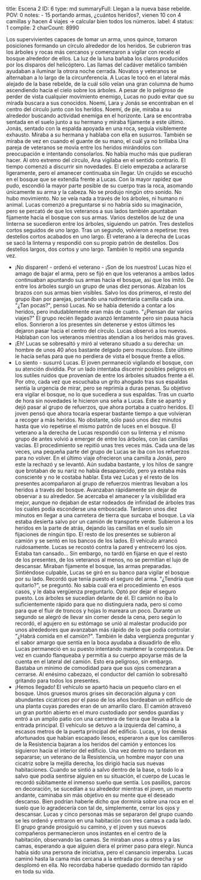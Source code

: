 title:          Escena 2
ID:             6
type:           md
summaryFull:    Llegan a la nueva base rebelde.
POV:            0
notes:          - 15 portando armas, ¿cuántos heridos?, vienen 10 con 4 camillas y hacen 4 viajes -> calcular bien todos los números.
label:          4
status:         1
compile:        2
charCount:      8990


Los supervivientes capaces de tomar un arma, unos quince, tomaron posiciones formando un círculo alrededor de los heridos. Se cubrieron tras los árboles y rocas más cercanos y comenzaron a vigilar con recelo el bosque alrededor de ellos.
La luz de la luna bañaba los claros producidos por los disparos del helicóptero. Las llamas del cadáver metálico también ayudaban a iluminar la otrora noche cerrada.
Novatos y veteranos se alternaban a lo largo de la circunferencia. A Lucas le tocó en el lateral más alejado de la base rebelde, de la cuál sólo veían una gran columna de humo ascendiendo hacia el cielo sobre los árboles.
A pesar de lo peligroso de perder de vista cualquier movimiento enemigo, Lucas no pudo evitar que su mirada buscara a sus conocidos.
Noemí, Lara y Jonás se encontraban en el centro del círculo junto con los heridos.
Noemí, de pie, miraba a su alrededor buscando actividad enemiga en el horizonte. Lara se encontraba sentada en el suelo junto a su hermano y miraba fijamente a este último. Jonás, sentado con la espalda apoyada en una roca, seguía visiblemente exhausto. Miraba a su hermana y hablaba con ella en susurros. También se miraba de vez en cuando el guante de su mano, el cuál ya no brillaba
Una pareja de veteranos se movía entre los heridos mirándolos con preocupación e intentando consolarlos. No había mucho más que pudieran hacer.
Al otro extremo del círculo, Ana vigilaba en el sentido contrario.
El tiempo comenzó a discurrir sin novedades. El cielo empezaba a aclararse ligeramente, pero el amanecer continuaba sin llegar.
Un crujido se escuchó en el bosque que se extendía frente a Lucas. Con la mayor rapidez que pudo, escondió la mayor parte posible de su cuerpo tras la roca, asomando únicamente su arma y la cabeza.
No se produjo ningún otro sonido. No hubo movimiento. No se veía nada a través de los árboles, ni humano ni animal.
Lucas comenzó a preguntarse si no habría sido su imaginación, pero se percató de que los veteranos a sus lados también apuntaban fijamente hacia el bosque con sus armas.
Varios destellos de luz de una linterna se sucedieron entre los árboles, siguiendo un patrón. Tres destellos cortos seguidos de uno largo. Tras un segundo, volvieron a repetirse: tres destellos cortos acabados en uno largo.
El veterano a la derecha de Lucas se sacó la linterna y respondió con su propio patrón de destellos. Dos destellos largos, dos cortos y uno largo. También lo repitió una segunda vez.
- ¡No disparen! - ordenó el veterano - ¡Son de los nuestros!
Lucas hizo el amago de bajar el arma, pero se fijó en que los veteranos a ambos lados continuaban apuntando sus armas hacia el bosque, así que los imitó.
De entre los árboles surgió un grupo de unas diez personas. Alzaban los brazos con sus armas bien visibles.
Salvo los dos primeros, el resto del grupo iban por parejas, portando una rudimentaria camilla cada una.
"¿Tan pocas?", pensó Lucas. No se había detenido a contar a los heridos, pero indudablemente eran más de cuatro. "¿Piensan dar varios viajes?"
El grupo recién llegado avanzó lentamente pero sin pausa hacia ellos. Sonrieron a los presentes sin detenerse y estos últimos les dejaron pasar hacia el centro del círculo.
Lucas observó a los nuevos. Hablaban con los veteranos mientras atendían a los heridos más graves.
- ¡Eh!
Lucas se sobresaltó y miró al veterano situado a su derecha: un hombre de unos 40 años bastante delgado pero musculoso. Este último le hacía señas para que no perdiera de vista el bosque frente a ellos.
- Lo siento - susurró Lucas.
El joven permaneció vigilando el bosque, con su atención dividida. Por un lado intentaba discernir posibles peligros en los sutiles ruidos que provenían de entre los árboles situados frente a él. Por otro, cada vez que escuchaba un grito ahogado tras sus espaldas sentía la urgencia de mirar, pero se reprimía a duras penas.
Su objetivo era vigilar el bosque, no lo que sucediera a sus espaldas.
Tras un cuarto de hora sin novedades le hicieron una seña a Lucas. Este se apartó y dejó pasar al grupo de refuerzos, que ahora portaba a cuatro heridos.
El joven pensó que ahora tocaría esperar bastante tiempo a que volvieran a recoger a más heridos. No obstante, sólo pasó unos diez minutos hasta que vio repetirse el mismo patrón de luces en el bosque. El veterano a la derecha de Lucas respondió con su linterna y el mismo grupo de antes volvió a emerger de entre los árboles, con las camillas vacías.
El procedimiento se repitió unas tres veces más. Cada una de las veces, una pequeña parte del grupo de Lucas se iba con los refuerzos para no volver.
En el último viaje ofrecieron una camilla a Jonás, pero este la rechazó y se levantó. Aún sudaba bastante, y los hilos de sangre que brotaban de su nariz no había desaparecido, pero ya estaba más consciente y no le costaba hablar.
Esta vez Lucas y el resto de los presentes acompañaron al grupo de refuerzos mientras llevaban a los heridos a través del bosque.
Avanzaban rápidamente sin dejar de observar a su alrededor. Se acercaba el amanecer y la visibilidad era mejor, aunque no dejaban de estar rodeados de infinidad de árboles tras los cuales podía esconderse una emboscada.
Tardaron unos diez minutos en llegar a una carretera de tierra que surcaba el bosque. La vía estaba desierta salvo por un camión de transporte verde.
Subieron a los heridos en la parte de atrás, dejando las camillas en el suelo sin fijaciones de ningún tipo. El resto de los presentes se subieron al camión y se sentó en los bancos de los lados.
El vehículo arrancó ruidosamente. Lucas se recostó contra la pared y entrecerró los ojos. Estaba tan cansado...
Sin embargo, no tardó en fijarse en que el resto de los presentes, de los veteranos al menos, no se permitían el lujo de descansar. Miraban fijamente el bosque, las armas preparadas.
Sintiéndose culpable, Lucas se giró en su banco para vigilar el bosque por su lado. Recordó que tenía puesto el seguro del arma.
"¿Tendría que quitarlo?", se preguntó. No sabía cuál era el procedimiento en esos casos, y le daba vergüenza preguntarlo. Optó por dejar el seguro puesto.
Los árboles se sucedían delante de él. El camión no iba lo suficientemente rápido para que no distinguiera nada, pero sí como para que el fluir de troncos y hojas lo mareara un poco.
Durante un segundo se alegró de llevar sin comer desde la cena, pero según lo recordó, el agujero en su estómago se unió al malestar producido por unos alrededores que avanzaban más rápido de lo que podía controlar.
"¿Habrá comida en el camión?". También le daba vergüenza preguntar y el sabor amargo que sentía en la boca ayudaba a disuadirlo de ello.
Lucas permaneció en su puesto intentando mantener la compostura. De vez en cuando flanqueaba y permitía a su cuerpo apoyarse más de la cuenta en el lateral del camión. Esto era peligroso, sin embargo. Bastaba un mínimo de comodidad para que sus ojos comenzaran a cerrarse.
Al enésimo cabezazo, el conductor del camión lo sobresaltó gritando para todos los presentes.
- ¡Hemos llegado!
El vehículo se apartó hacia un pequeño claro en el bosque. Unos gruesos muros grises sin decoración alguna y con abundantes cicatrices por el paso de los años bordeaban un edificio de una planta cuyas paredes eran de un amarillo claro.
El camión atravesó un gran portón abierto en el muro custodiado por sendos guardias y entró a un amplio patio con una carretera de tierra que llevaba a la entrada principal. El vehículo se detuvo a la izquierda del camino, a escasos metros de la puerta principal del edificio.
Lucas, y los demás afortunados que habían escapado ilesos, esperaron a que los camilleros de la Resistencia bajaran a los heridos del camión y entonces los siguieron hacia el interior del edificio. Una vez dentro no tardaron en separarse; un veterano de la Resistencia, un hombre mayor con una cicatriz sobre la mejilla derecha, los dirigió hacia sus nuevas habitaciones.
Cuando se sintió a salvo dentro de la base, o todo lo a salvo que podía sentirse alguien en su situación, el cuerpo de Lucas le recordó súbitamente el inmenso sueño que sentía. Los pasillos, parcos en decoración, se sucedían a su alrededor mientras el joven, un muerto andante, caminaba sin más objetivo en su mente que el deseado descanso. Bien podrían haberle dicho que dormiría sobre una roca en el suelo que lo agradecería con tal de, simplemente, cerrar los ojos y descansar.
Lucas y cinco personas más se separaron del grupo cuando se les ordenó y entraron en una habitación con tres camas a cada lado. El grupo grande prosiguió su camino, y el joven y sus nuevos compañeros permanecieron unos instantes en el centro de la habitación, observando las camas. Se miraban unos a otros y a las camas, esperando a que alguien diera el primer paso para elegir.
Nunca había sido una persona de iniciativa, pero el cansancio imperaba. Lucas caminó hasta la cama más cercana a la entrada por su derecha y se desplomó en ella.
No recordaba haberse quedado dormido tan rápido en toda su vida.